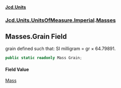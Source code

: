 #### [Jcd.Units](index 'index')
### [Jcd.Units.UnitsOfMeasure.Imperial](Jcd.Units.UnitsOfMeasure.Imperial 'Jcd.Units.UnitsOfMeasure.Imperial').[Masses](Masses 'Jcd.Units.UnitsOfMeasure.Imperial.Masses')

## Masses.Grain Field

grain defined such that: SI milligram = gr × 64.79891.

```csharp
public static readonly Mass Grain;
```

#### Field Value
[Mass](Mass 'Jcd.Units.UnitTypes.Mass')